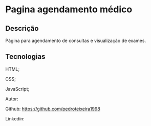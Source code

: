 # Pagina agendamento médico

## Descrição 

Página para agendamento de consultas e visualização de exames.

## Tecnologias

HTML;

CSS;

JavaScript;

Autor:

Github: https://github.com/pedroteixeira1998

Linkedin: 
